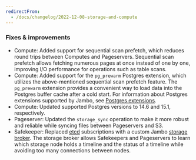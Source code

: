 ```yaml
---
redirectFrom:
  - /docs/changelog/2022-12-08-storage-and-compute
---
```


### Fixes & improvements

- Compute: Added support for sequential scan prefetch, which reduces round trips between Computes and Pageservers. Sequential scan prefetch allows fetching numerous pages at once instead of one by one, improving I/O performance for operations such as table scans.
- Compute: Added support for the `pg_prewarm` Postgres extension, which utilizes the above-mentioned sequential scan prefetch feature. The `pg_prewarm` extension provides a convenient way to load data into the Postgres buffer cache after a cold start. For information about Postgres extensions supported by Jambo, see [Postgres extensions](/docs/extensions/pg-extensions).
- Compute: Updated supported Postgres versions to 14.6 and 15.1, respectively.
- Pageserver: Updated the `storage_sync` operation to make it more robust and reliable while syncing files between Pageservers and S3.
- Safekeeper: Replaced [etcd](https://etcd.io/) subscriptions with a custom Jambo [storage broker](https://github.com/neondatabase/neon/blob/main/docs/storage_broker.md). The storage broker allows Safekeepers and Pageservers to learn which storage node holds a timeline and the status of a timeline while avoiding too many connections between nodes.
